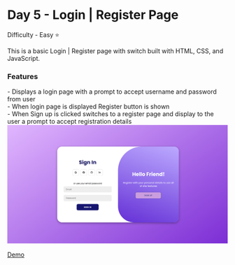<h1> Day 5 - Login | Register Page</h1>

Difficulty - Easy :star:

This is a basic Login | Register page with switch built with HTML, CSS, and JavaScript. 

<h3>Features</h3>
 - Displays a login page with a prompt to accept username and password from user </br>
 - When login page is displayed Register button is shown </br>
 - When Sign up is clicked switches to a register page and display to the user a prompt to accept registration details </br>

 
<img src="../images/Show5.png" width="750" alt="Quize App">

<a href="https://basicfrontend.netlify.app/day%203%20quiz%20app/">Demo</a> 


